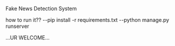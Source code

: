 Fake News Detection System

how to run it??
--pip install -r requirements.txt
--python manage.py runserver

...UR WELCOME...
